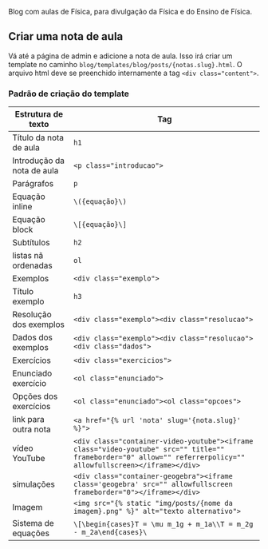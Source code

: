 Blog com aulas de Física, para divulgação da Física e do Ensino de Física.

## Criar uma nota de aula

Vá até a página de admin e adicione a nota de aula.
Isso irá criar um template no caminho `blog/templates/blog/posts/{notas.slug}.html`.
O arquivo html deve se preenchido internamente a tag `<div class="content">`.

### Padrão de criação do template

| Estrutura de texto | Tag |
| --------|------|
| Título da nota de aula | `h1` |
| Introdução da nota de aula | `<p class="introducao">` |
| Parágrafos | `p` |
| Equação inline | `\({equação}\)`|
| Equação block | `\[{equação}\]`|
| Subtítulos | `h2` |
| listas nã ordenadas | `ol`|
| Exemplos | `<div class="exemplo">` |
| Título exemplo | `h3`|
| Resolução dos exemplos | `<div class="exemplo"><div class="resolucao">` |
| Dados dos exemplos | `<div class="exemplo"><div class="resolucao"><div class="dados">`|
| Exercícios | `<div class="exercicios">` |
| Enunciado exercício | `<ol class="enunciado">`|
| Opções dos exercícios | `<ol class="enunciado"><ol class="opcoes">`|
| link para outra nota | `<a href="{% url 'nota' slug='{nota.slug}' %}">` |
| vídeo YouTube | `<div class="container-video-youtube"><iframe class="video-youtube" src="" title="" frameborder="0" allow="" referrerpolicy="" allowfullscreen></iframe></div>`|
| simulações| `<div class="container-geogebra"><iframe class='geogebra' src="" allowfullscreen frameborder="0"></iframe></div>` |
|Imagem| `<img src="{% static "img/posts/{nome da imagem}.png" %}" alt="texto alternativo">` |
| Sistema de equações | `\[\begin{cases}T = \mu m_1g + m_1a\\T = m_2g - m_2a\end{cases}\`|